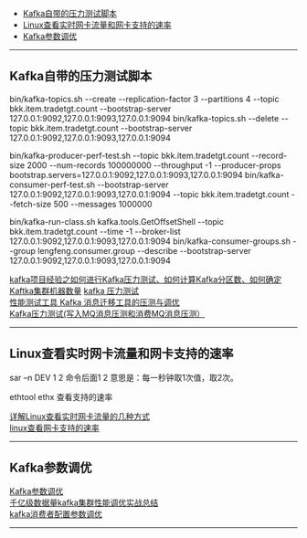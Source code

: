 - [Kafka自带的压力测试脚本](#Kafka自带的压力测试脚本)
- [Linux查看实时网卡流量和网卡支持的速率](#Linux查看实时网卡流量和网卡支持的速率)
- [Kafka参数调优](#Kafka参数调优)

---------------------------------------------------------------------------------------------------------------------

## Kafka自带的压力测试脚本


bin/kafka-topics.sh --create --replication-factor 3 --partitions 4 --topic bkk.item.tradetgt.count --bootstrap-server 127.0.0.1:9092,127.0.0.1:9093,127.0.0.1:9094
bin/kafka-topics.sh --delete --topic bkk.item.tradetgt.count --bootstrap-server 127.0.0.1:9092,127.0.0.1:9093,127.0.0.1:9094


bin/kafka-producer-perf-test.sh  --topic bkk.item.tradetgt.count --record-size 2000 --num-records 100000000 --throughput -1 --producer-props bootstrap.servers=127.0.0.1:9092,127.0.0.1:9093,127.0.0.1:9094
bin/kafka-consumer-perf-test.sh --bootstrap-server 127.0.0.1:9092,127.0.0.1:9093,127.0.0.1:9094 --topic bkk.item.tradetgt.count --fetch-size 500 --messages 1000000


bin/kafka-run-class.sh kafka.tools.GetOffsetShell --topic bkk.item.tradetgt.count --time -1 --broker-list 127.0.0.1:9092,127.0.0.1:9093,127.0.0.1:9094
bin/kafka-consumer-groups.sh --group lengfeng.consumer.group  --describe  --bootstrap-server 127.0.0.1:9092,127.0.0.1:9093,127.0.0.1:9094




[kafka项目经验之如何进行Kafka压力测试、如何计算Kafka分区数、如何确定Kaftka集群机器数量](https://www.cnblogs.com/sunbr/p/14334718.html)
[kafka 压力测试](https://www.jianshu.com/p/1dd19b9628e3)  
[性能测试工具 Kafka 消息迁移工具的压测与调优](https://testerhome.com/topics/25609)  
[Kafka压力测试(写入MQ消息压测和消费MQ消息压测）](https://blog.csdn.net/laofashi2015/article/details/81111466)  
[]()  




---------------------------------------------------------------------------------------------------------------------
## Linux查看实时网卡流量和网卡支持的速率

sar –n DEV 1 2
命令后面1 2 意思是：每一秒钟取1次值，取2次。


ethtool ethx 查看支持的速率


[详解Linux查看实时网卡流量的几种方式](https://www.jb51.net/article/112965.htm)  
[linux查看网卡支持的速率](https://blog.csdn.net/whatday/article/details/89337431)  
[]()



---------------------------------------------------------------------------------------------------------------------
## Kafka参数调优

[Kafka参数调优](https://blog.csdn.net/yangshengwei230612/article/details/109485458)  
[千亿级数据量kafka集群性能调优实战总结](https://gaofeng.blog.csdn.net/article/details/107103505)  
[kafka消费者配置参数调优](https://blog.csdn.net/a822631129/article/details/109532993)  



---------------------------------------------------------------------------------------------------------------------


